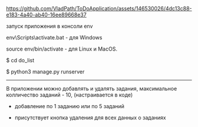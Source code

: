 
https://github.com/VladPath/ToDoApplication/assets/146530026/4dc13c88-e183-4a40-ab40-16ee89668e37


запуск приложения в консоли env

env\Scripts\activate.bat - для Windows

source env/bin/activate - для Linux и MacOS.

 $ cd do_list
 
 $ python3 manage.py runserver

----------------------------------
В приложении можно добавлять и удалять задания, максимальное колличество заданий - 10, (настраивается в коде)

- добавление по 1 заданию или по 5 заданий 

- присутствует кнопка удаления для всех данных о заданиях 


